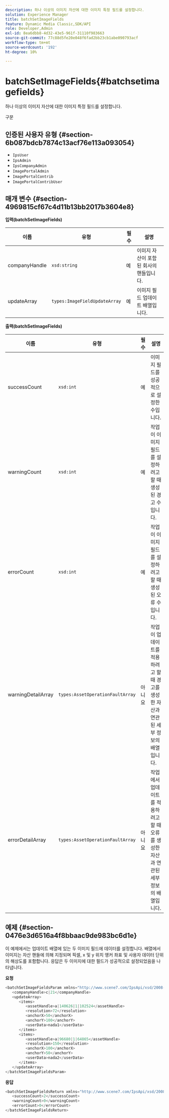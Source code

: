 ```yaml
---
description: 하나 이상의 이미지 자산에 대한 이미지 특정 필드를 설정합니다.
solution: Experience Manager
title: batchSetImageFields
feature: Dynamic Media Classic,SDK/API
role: Developer,Admin
exl-id: 8ea6dbb8-4d32-43e5-961f-31110f983663
source-git-commit: 77c88d5fe20e048f6fad2bb23cb1abe090793acf
workflow-type: tm+mt
source-wordcount: '192'
ht-degree: 10%

---
```


# batchSetImageFields{#batchsetimagefields}

하나 이상의 이미지 자산에 대한 이미지 특정 필드를 설정합니다.

구문

## 인증된 사용자 유형 {#section-6b087bdcb7874c13acf76e113a093054}

* `IpsUser`
* `IpsAdmin`
* `IpsCompanyAdmin`
* `ImagePortalAdmin`
* `ImagePortalContrib`
* `ImagePortalContribUser`

## 매개 변수 {#section-4969815cf67c4d11b13bb2017b3604e8}

**입력(batchSetImageFields)**

| 이름 | 유형 | 필수 | 설명 |
|---|---|---|---|
| companyHandle | `xsd:string` | 예 | 이미지 자산이 포함된 회사의 핸들입니다. |
| updateArray | `types:ImageFieldUpdateArray` | 예 | 이미지 필드 업데이트 배열입니다. |

**출력(batchSetImageFields)**

| 이름 | 유형 | 필수 | 설명 |
|---|---|---|---|
| successCount | `xsd:int` | 예 | 이미지 필드를 성공적으로 설정한 수입니다. |
| warningCount | `xsd:int` | 예 | 작업이 이미지 필드를 설정하려고 할 때 생성된 경고 수입니다. |
| errorCount | `xsd:int` | 예 | 작업이 이미지 필드를 설정하려고 할 때 생성된 오류 수입니다. |
| warningDetailArray | `types:AssetOperationFaultArray` | 아니요 | 작업이 업데이트를 적용하려고 할 때 경고를 생성한 자산과 연관된 세부 정보의 배열입니다. |
| errorDetailArray | `types:AssetOperationFaultArray` | 아니요 | 작업에서 업데이트를 적용하려고 할 때 오류를 생성한 자산과 연관된 세부 정보의 배열입니다. |

## 예제 {#section-0476e3d6516a4f8bbaac9de983bc6d1e}

이 예제에서는 업데이트 배열에 있는 두 이미지 필드에 데이터를 설정합니다. 배열에서 이미지는 자산 핸들에 의해 지정되며 픽셀, x 및 y 위치 앵커 좌표 및 사용자 데이터 단위의 해상도를 포함합니다. 응답은 두 이미지에 대한 필드가 성공적으로 설정되었음을 나타냅니다.

**요청**

```java
<batchSetImageFieldsParam xmlns="http://www.scene7.com/IpsApi/xsd/2008-01-15">
   <companyHandle>c|21</companyHandle>
   <updateArray>
      <items>
         <assetHandle>a|140626|1|102524</assetHandle>
         <resolution>72</resolution>
         <anchorX>50</anchorX>
         <anchorY>100</anchorY>
         <userData>nada1</userData>
      </items>
      <items>
         <assetHandle>a|96680|1|64865</assetHandle>
         <resolution>150</resolution>
         <anchorX>100</anchorX>
         <anchorY>50</anchorY>
         <userData>nada2</userData>
      </items>
   </updateArray>
</batchSetImageFieldsParam>
```

**응답**

```java
<batchSetImageFieldsReturn xmlns="http://www.scene7.com/IpsApi/xsd/2008-01-15">
   <successCount>2</successCount>
   <warningCount>0</warningCount>
   <errorCount>0</errorCount>
</batchSetImageFieldsReturn>
```
